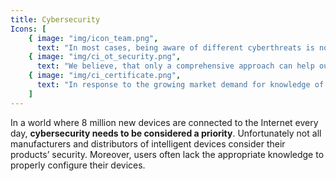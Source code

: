 ```yaml
---
title: Cybersecurity
Icons: [
    { image: "img/icon_team.png",
      text: "In most cases, being aware of different cyberthreats is not enough if this knowledge does not go in pair with appropriate actions" }, 
    { image: "img/ci_ot_security.png",
      text: "We believe, that only a comprehensive approach can help our Clients in reducing the risk level related to cybersecurity"}, 
    { image: "img/ci_certificate.png",
      text: "In response to the growing market demand for knowledge of ICS and IoT cybersecurity, we offer high quality services of testing and enhancing our Clients cybersecurity" }
    ]
---
```


In a world where 8 million new devices are connected to the Internet every day, __cybersecurity needs to be considered a priority__. Unfortunately not all manufacturers and distributors of intelligent devices consider their products’ security. Moreover, users often lack the appropriate knowledge to properly configure their devices.


